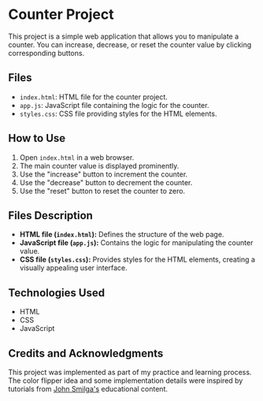 # Counter Project

This project is a simple web application that allows you to manipulate a counter. You can increase, decrease, or reset the counter value by clicking corresponding buttons.

## Files

- `index.html`: HTML file for the counter project.
- `app.js`: JavaScript file containing the logic for the counter.
- `styles.css`: CSS file providing styles for the HTML elements.

## How to Use

1. Open `index.html` in a web browser.
2. The main counter value is displayed prominently.
3. Use the "increase" button to increment the counter.
4. Use the "decrease" button to decrement the counter.
5. Use the "reset" button to reset the counter to zero.

## Files Description

- **HTML file (`index.html`):** Defines the structure of the web page.
- **JavaScript file (`app.js`):** Contains the logic for manipulating the counter value.
- **CSS file (`styles.css`):** Provides styles for the HTML elements, creating a visually appealing user interface.

## Technologies Used

- HTML
- CSS
- JavaScript

## Credits and Acknowledgments

This project was implemented as part of my practice and learning process. The color flipper idea and some implementation details were inspired by tutorials from [John Smilga's](https://www.johnsmilga.com/) educational content.
